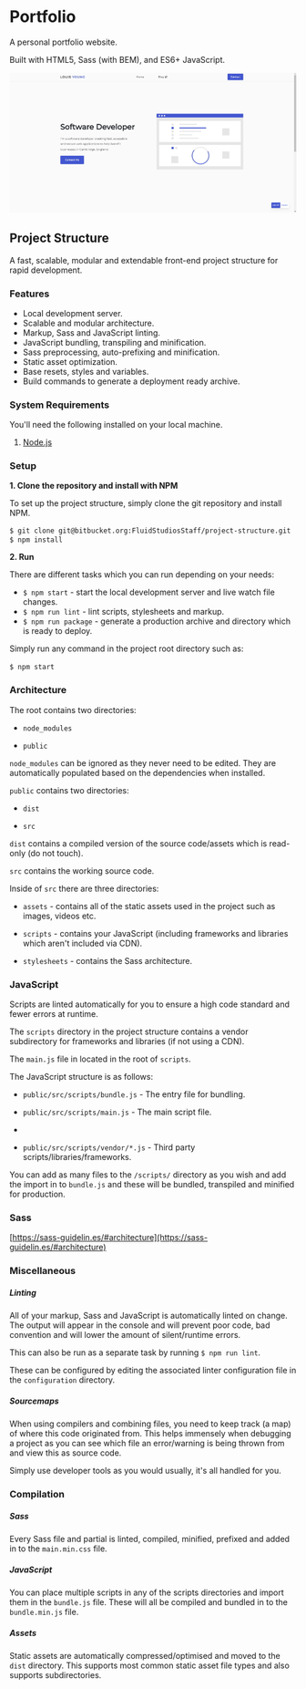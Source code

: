 ﻿# Portfolio

A personal portfolio website.

Built with HTML5, Sass (with BEM), and ES6+ JavaScript.

![Portfolio](documentation/portfolio.jpg)

## Project Structure

A fast, scalable, modular and extendable front-end project structure for rapid development.

### Features

- Local development server.
- Scalable and modular architecture.
- Markup, Sass and JavaScript linting.
- JavaScript bundling, transpiling and minification.
- Sass preprocessing, auto-prefixing and minification.
- Static asset optimization.
- Base resets, styles and variables.
- Build commands to generate a deployment ready archive.

### System Requirements

You'll need the following installed on your local machine.

1.  [Node.js](https://nodejs.org/en/download/)

### Setup

**1. Clone the repository and install with NPM**

To set up the project structure, simply clone the git repository and install NPM.

```
$ git clone git@bitbucket.org:FluidStudiosStaff/project-structure.git
$ npm install
```

**2. Run**

There are different tasks which you can run depending on your needs:

- `$ npm start` - start the local development server and live watch file changes.
- `$ npm run lint` - lint scripts, stylesheets and markup.
- `$ npm run package` - generate a production archive and directory which is ready to deploy.

Simply run any command in the project root directory such as:

`$ npm start`

### Architecture

The root contains two directories:

- `node_modules`

- `public`

`node_modules` can be ignored as they never need to be edited. They are automatically populated based on the dependencies when installed.

`public` contains two directories:

- `dist`

- `src`

`dist` contains a compiled version of the source code/assets which is read-only (do not touch).

`src` contains the working source code.

Inside of `src` there are three directories:

- `assets` - contains all of the static assets used in the project such as images, videos etc.

- `scripts` - contains your JavaScript (including frameworks and libraries which aren't included via CDN).

- `stylesheets` - contains the Sass architecture.

### JavaScript

Scripts are linted automatically for you to ensure a high code standard and fewer errors at runtime.

The `scripts` directory in the project structure contains a vendor subdirectory for frameworks and libraries (if not using a CDN).

The `main.js` file in located in the root of `scripts`.

The JavaScript structure is as follows:

- `public/src/scripts/bundle.js` - The entry file for bundling.

- `public/src/scripts/main.js` - The main script file.
-
- `public/src/scripts/vendor/*.js` - Third party scripts/libraries/frameworks.

You can add as many files to the `/scripts/` directory as you wish and add the import in to `bundle.js` and these will be bundled, transpiled and minified for production.

### Sass

[https://sass-guidelin.es/#architecture](https://sass-guidelin.es/#architecture)

### Miscellaneous

##### Linting

All of your markup, Sass and JavaScript is automatically linted on change. The output will appear in the console and will prevent poor code, bad convention and will lower the amount of silent/runtime errors.

This can also be run as a separate task by running `$ npm run lint`.

These can be configured by editing the associated linter configuration file in the `configuration` directory.

##### Sourcemaps

When using compilers and combining files, you need to keep track (a map) of where this code originated from. This helps immensely when debugging a project as you can see which file an error/warning is being thrown from and view this as source code.

Simply use developer tools as you would usually, it's all handled for you.

### Compilation

##### Sass

Every Sass file and partial is linted, compiled, minified, prefixed and added in to the `main.min.css` file.

##### JavaScript

You can place multiple scripts in any of the scripts directories and import them in the `bundle.js` file. These will all be compiled and bundled in to the `bundle.min.js` file.

##### Assets

Static assets are automatically compressed/optimised and moved to the `dist` directory. This supports most common static asset file types and also supports subdirectories.
